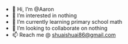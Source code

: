 - 👋 Hi, I’m @Aaron
- 👀 I’m interested in nothing
- 🌱 I’m currently learning primary school math
- 💞️ I’m looking to collaborate on nothing
- 📫 Reach me @ shuaishuai86@gmail.com

<!---
exmlcxjv/exmlcxjv is a ✨ special ✨ repository because its `README.md` (this file) appears on your GitHub profile.
You can click the Preview link to take a look at your changes.
--->
